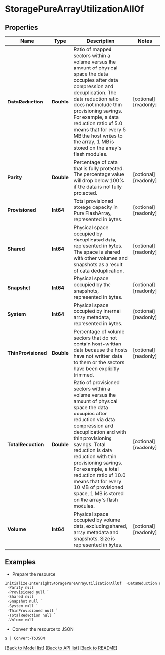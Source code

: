 # StoragePureArrayUtilizationAllOf
## Properties

Name | Type | Description | Notes
------------ | ------------- | ------------- | -------------
**DataReduction** | **Double** | Ratio of mapped sectors within a volume versus the amount of physical space the data occupies after data compression and deduplication. The data reduction ratio does not include thin provisioning savings. For example, a data reduction ratio of 5.0 means that for every 5 MB the host writes to the array, 1 MB is stored on the array&#39;s flash modules. | [optional] [readonly] 
**Parity** | **Double** | Percentage of data that is fully protected. The percentage value will drop below 100% if the data is not fully protected. | [optional] [readonly] 
**Provisioned** | **Int64** | Total provisioned storage capacity in Pure FlashArray, represented in bytes. | [optional] [readonly] 
**Shared** | **Int64** | Physical space occupied by deduplicated data, represented in bytes. The space is shared with other volumes and snapshots as a result of data deduplication. | [optional] [readonly] 
**Snapshot** | **Int64** | Physical space occupied by the snapshots, represented in bytes. | [optional] [readonly] 
**System** | **Int64** | Physical space occupied by internal array metadata, represented in bytes. | [optional] [readonly] 
**ThinProvisioned** | **Double** | Percentage of volume sectors that do not contain host-written data because the hosts have not written data to them or the sectors have been explicitly trimmed. | [optional] [readonly] 
**TotalReduction** | **Double** | Ratio of provisioned sectors within a volume versus the amount of physical space the data occupies after reduction via data compression and deduplication and with thin provisioning savings. Total reduction is data reduction with thin provisioning savings. For example, a total reduction ratio of 10.0 means that for every 10 MB of provisioned space, 1 MB is stored on the array&#39;s flash modules. | [optional] [readonly] 
**Volume** | **Int64** | Physical space occupied by volume data, excluding shared, array metadata and snapshots. Size is represented in bytes. | [optional] [readonly] 

## Examples

- Prepare the resource
```powershell
Initialize-IntersightStoragePureArrayUtilizationAllOf  -DataReduction null `
 -Parity null `
 -Provisioned null `
 -Shared null `
 -Snapshot null `
 -System null `
 -ThinProvisioned null `
 -TotalReduction null `
 -Volume null
```

- Convert the resource to JSON
```powershell
$ | Convert-ToJSON
```

[[Back to Model list]](../README.md#documentation-for-models) [[Back to API list]](../README.md#documentation-for-api-endpoints) [[Back to README]](../README.md)

